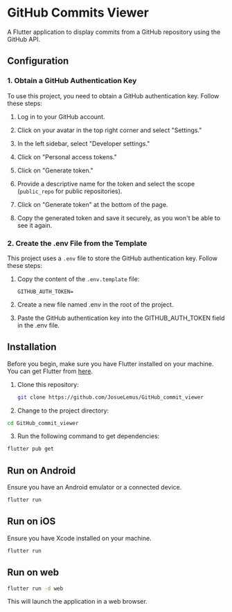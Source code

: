 # GitHub Commits Viewer

A Flutter application to display commits from a GitHub repository using the GitHub API.

## Configuration

### 1. Obtain a GitHub Authentication Key

To use this project, you need to obtain a GitHub authentication key. Follow these steps:

1. Log in to your GitHub account.

2. Click on your avatar in the top right corner and select "Settings."

3. In the left sidebar, select "Developer settings."

4. Click on "Personal access tokens."

5. Click on "Generate token."

6. Provide a descriptive name for the token and select the scope (`public_repo` for public repositories).

7. Click on "Generate token" at the bottom of the page.

8. Copy the generated token and save it securely, as you won't be able to see it again.

### 2. Create the .env File from the Template

This project uses a `.env` file to store the GitHub authentication key. Follow these steps:

1. Copy the content of the `.env.template` file:

   ```env
   GITHUB_AUTH_TOKEN=
   ```

2. Create a new file named .env in the root of the project.

3. Paste the GitHub authentication key into the GITHUB_AUTH_TOKEN field in the .env file.

## Installation

Before you begin, make sure you have Flutter installed on your machine. You can get Flutter from [here](https://flutter.dev/docs/get-started/install).

1. Clone this repository:

   ```bash
   git clone https://github.com/JosueLemus/GitHub_commit_viewer
   ```

2. Change to the project directory:

```bash
cd GitHub_commit_viewer
```

3. Run the following command to get dependencies:

```bash
flutter pub get
```

## Run on Android

Ensure you have an Android emulator or a connected device.

```bash
flutter run
```

## Run on iOS

Ensure you have Xcode installed on your machine.

```bash
flutter run
```

## Run on web

```bash
flutter run -d web
```

This will launch the application in a web browser.
